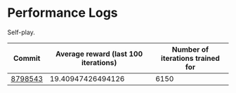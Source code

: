 Performance Logs
================

Self-play.

| Commit | Average reward (last 100 iterations) | Number of iterations trained for |
| ------ | ------------------------------------ | -------------------------------- |
| [8798543](.././performance_logs/8798543/report.md) | 19.40947426494126 | 6150 |

